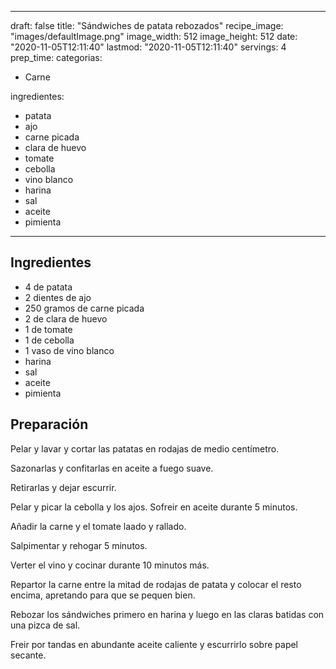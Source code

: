 
---
draft: false
title: "Sándwiches de patata rebozados"
recipe_image: "images/defaultImage.png"
image_width: 512
image_height: 512
date: "2020-11-05T12:11:40"
lastmod: "2020-11-05T12:11:40"
servings: 4
prep_time: 
categorias:
  - Carne

ingredientes:
  - patata
  - ajo
  - carne picada
  - clara de huevo
  - tomate
  - cebolla
  - vino blanco
  - harina
  - sal
  - aceite
  - pimienta
---

## Ingredientes
- 4  de patata
- 2 dientes de ajo
- 250 gramos de carne picada
- 2  de clara de huevo
- 1  de tomate
- 1  de cebolla
- 1 vaso de vino blanco
- harina
- sal
- aceite
- pimienta

## Preparación
Pelar y lavar y cortar las patatas en rodajas de medio centímetro.

Sazonarlas y confitarlas en aceite a fuego suave.

Retirarlas y dejar escurrir.

Pelar y picar la cebolla y los ajos. Sofreir en aceite durante 5 minutos.

Añadir la carne y el tomate laado y rallado.

Salpimentar y rehogar 5 minutos.

Verter el vino y cocinar durante 10 minutos más.

Repartor la carne entre la mitad de rodajas de patata y colocar el resto encima, apretando para que se pequen bien.

Rebozar los sándwiches primero en harina y luego en las claras batidas con una pizca de sal.

Freir por tandas en abundante aceite caliente y escurrirlo sobre papel secante.


